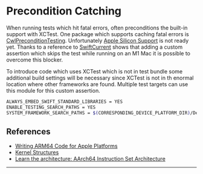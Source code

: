 # Precondition Catching

When running tests which hit fatal errors, often preconditions the built-in support with XCTest. One package which supports caching fatal errors is [CwlPreconditionTesting]. Unfortunately [Apple Silicon Support] is not ready yet. Thanks to a reference to [SwiftCurrent] shows that adding a custom assertion which skips the test while running on an M1 Mac it is possible to overcome this blocker.

To introduce code which uses XCTest which is not in test bundle some additional build settings will be necessary since XCTest is not in th enormal location where other frameworks are found. Multiple test targets can use this module for this custom assertion.

```sh
ALWAYS_EMBED_SWIFT_STANDARD_LIBRARIES = YES
ENABLE_TESTING_SEARCH_PATHS = YES
SYSTEM_FRAMEWORK_SEARCH_PATHS = $(CORRESPONDING_DEVICE_PLATFORM_DIR)/Developer/Library/Frameworks $(inherited)
```

## References

* [Writing ARM64 Code for Apple Platforms]
* [Kernel Structures]
* [Learn the architecture: AArch64 Instruction Set Architecture]

---
[CwlPreconditionTesting]: https://github.com/mattgallagher/CwlPreconditionTesting
[Apple Silicon Support]: https://github.com/mattgallagher/CwlPreconditionTesting/issues/21
[SwiftCurrent]: https://github.com/wwt/SwiftCurrent/pull/107/files
[Writing ARM64 Code for Apple Platforms]: https://developer.apple.com/documentation/xcode/writing-arm64-code-for-apple-platforms
[Kernel Structures]: https://developer.apple.com/documentation/kernel/kernel_structures
[Learn the architecture: AArch64 Instruction Set Architecture]: https://developer.arm.com/documentation/102374/0101/Registers-in-AArch64---other-registers